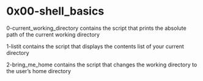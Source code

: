 # 0x00-shell_basics

0-current_working_directory contains the script that prints the absolute path of the current working directory

1-listit contains the script that displays the contents list of your current directory

2-bring_me_home contains the script that changes the working directory to the user’s home directory
